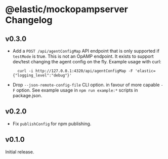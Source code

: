 # @elastic/mockopampserver Changelog

## v0.3.0

- Add a `POST /api/agentConfigMap` API endpoint that is only supported if
  `testMode` is true. This is not an OpAMP endpoint. It exists to support
  dev/test changing the agent config on the fly. Example usage with curl:

        curl -i http://127.0.0.1:4320/api/agentConfigMap -F 'elastic={"logging_level":"debug"}'

- Drop `--json-remote-config-file` CLI option. in favour of more capable
  `-F` option. See example usage in `npm run example:*` scripts in package.json.

## v0.2.0

- Fix `publishConfig` for npm publishing.

## v0.1.0

Initial release.
